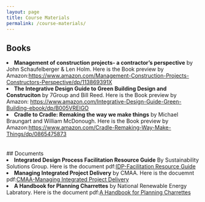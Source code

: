```yaml
---
layout: page
title: Course Materials
permalink: /course-materials/
---
```



## Books

<li>
<B>Management of construction projects- a contractor’s perspective</b> by John Schaufelberger & Len Holm. Here is the Book preview by Amazon:<a href="https://www.amazon.com/Management-Construction-Projects-Constructors-Perspective/dp/113869391X">https://www.amazon.com/Management-Construction-Projects-Constructors-Perspective/dp/113869391X</a> 
</li>
<li>
<B>The Integrative Design Guide to Green Building Design and Construciton</B> by 7Group and Bill Reed. Here is the Book preview by Amazon: <a href="https://www.amazon.com/Integrative-Design-Guide-Green-Building-ebook/dp/B005VREIGO">https://www.amazon.com/Integrative-Design-Guide-Green-Building-ebook/dp/B005VREIGO</a>
</li>
<li>
<B>Cradle to Cradle: Remaking the way we make things</B> by Michael Braungart and William McDonough. Here is the Book preview by Amazon:<a href="https://www.amazon.com/Cradle-Remaking-Way-Make-Things/dp/0865475873">https://www.amazon.com/Cradle-Remaking-Way-Make-Things/dp/0865475873</a>
</li>
<Br>
<Br>
## Documents
<li>
<B>Integrated Design Process Facilitation Resource Guide</B> By Sustainability Solutions Group. Here is the document pdf:<a href="/static_files/Course-Materials/02-IDP-Facilitation-Resource-Guide">IDP-Facilitation Resource Guide</a>
</li>
<li>
<B>Managing Integrated Project Delivery</B> by CMAA. Here is the docuemnt pdf:<a href="/static_files/Course-Materials/03-CMAA_Managing_Integrated_Project_Delivery.pdf">CMAA-Managing Integrated Project Delivery</a>
</li>

<li>
<B> A Handbook for Planning Charrettes</B> by National Renewable Energy Labratory. Here is the document pdf:<a href="/static_files/Course-Materials/10-A-Handbook-for-Planning-Charrettes.pdf">A Handbook for Planning Charrettes</a>
</li>
<Br>
<Br>



